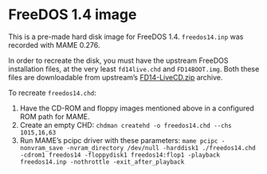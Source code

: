 # FreeDOS 1.4 image

This is a pre-made hard disk image for FreeDOS 1.4.  `freedos14.inp`
was recorded with MAME 0.276.

In order to recreate the disk, you must have the upstream FreeDOS
installation files, at the very least `fd14live.chd` and
`FD14BOOT.img`.  Both these files are downloadable from upstream’s
[FD14-LiveCD.zip](https://www.ibiblio.org/pub/micro/pc-stuff/freedos/files/distributions/1.4/)
archive.

To recreate `freedos14.chd`:

 1. Have the CD-ROM and floppy images mentioned above in a configured
    ROM path for MAME.
 2. Create an empty CHD: `chdman createhd -o freedos14.chd --chs 1015,16,63`
 3. Run MAME’s pcipc driver with these parameters: `mame pcipc -nonvram_save -nvram_directory /dev/null -harddisk1 ./freedos14.chd -cdrom1 freedos14 -floppydisk1 freedos14:flop1 -playback freedos14.inp -nothrottle -exit_after_playback`
